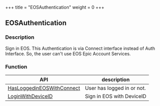 +++
title = "EOSAuthentication"
weight = 0
+++
## EOSAuthentication

### Description
Sign in EOS. This Authentication is via Connect interface instead of Auth Interface. So, the user can't use EOS Epic Account Services.

### Function 
| API | description |
| --- | --- |
| [HasLoggedinEOSWithConnect](../EOSAuthentication/hasloggedineoswithconnect) | User has logged in or not. |
| [LoginWithDeviceID](../EOSAuthentication/loginwithdeviceid) | Sign in EOS with DeviceID |